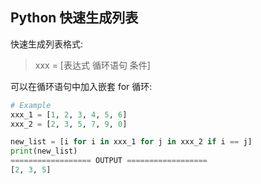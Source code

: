 ## Python 快速生成列表

快速生成列表格式:

> xxx = [表达式 循环语句 条件]

可以在循环语句中加入嵌套 for 循环:

```python
# Example
xxx_1 = [1, 2, 3, 4, 5, 6]
xxx_2 = [2, 3, 5, 7, 9, 0]

new_list = [i for i in xxx_1 for j in xxx_2 if i == j]
print(new_list)
================== OUTPUT ==================
[2, 3, 5]
```

